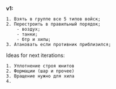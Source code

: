 __v1:__

    1. Взять в группе все 5 типов войск;
    2. Перестроить в правильный порядок;
        - воздух;
        - танки;
        - бтр и хилы;
    3. Атаковать если противник приблизился;


Ideas for next iterations:

    1. Уплотнение строя юнитов
    2. Формации (шар и прочее)
    3. Вращение нужно для хила
    4.

